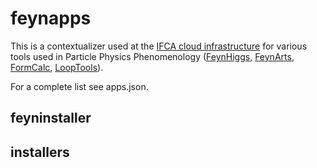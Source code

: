 feynapps
========

This is a contextualizer used at the [IFCA cloud infrastructure](https://moin.ifca.es/wiki/Cloud) for various tools used in Particle Physics Phenomenology ([FeynHiggs](http://www.feynhiggs.de/), [FeynArts](http://www.feynarts.de/), [FormCalc](http://www.feynarts.de/formcalc/), [LoopTools](http://www.feynarts.de/looptools/)).

For a complete list see apps.json.

feyninstaller
-------------

installers
----------
